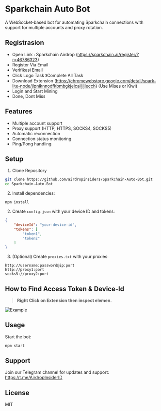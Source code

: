 # Sparkchain Auto Bot

A WebSocket-based bot for automating Sparkchain connections with support for multiple accounts and proxy rotation.

## Registrasion

- Open Link : Sparkchain Airdrop (https://sparkchain.ai/register/?r=46786323)
- Register Via Email
- Verifikasi Email
- Click Logo Task 》Complete All Task
- Download Extension (https://chromewebstore.google.com/detail/spark-lite-node/jlpniknnodfkbmbgkjelcailjljlecch) (Use Mises or Kiwi)
- Login and Start Mining
- Done, Dont Miss

## Features

- Multiple account support
- Proxy support (HTTP, HTTPS, SOCKS4, SOCKS5)
- Automatic reconnection
- Connection status monitoring
- Ping/Pong handling

## Setup

1. Clone Repository
```bash
git clone https://github.com/airdropinsiders/Sparkchain-Auto-Bot.git
cd Sparkchain-Auto-Bot
```
2. Install dependencies:
```bash
npm install
```

2. Create `config.json` with your device ID and tokens:
```json
{
    "deviceId": "your-device-id",
    "tokens": [
        "token1",
        "token2"
    ]
}
```

3. (Optional) Create `proxies.txt` with your proxies:
```
http://username:password@ip:port
http://proxy1:port
socks5://proxy2:port
```

## How to Find Access Token & Device-Id
> **Right Click on Extension then inspect elemen.**

![Example](data.PNG)

## Usage

Start the bot:
```bash
npm start
```

## Support

Join our Telegram channel for updates and support:
https://t.me/AirdropInsiderID

## License

MIT
